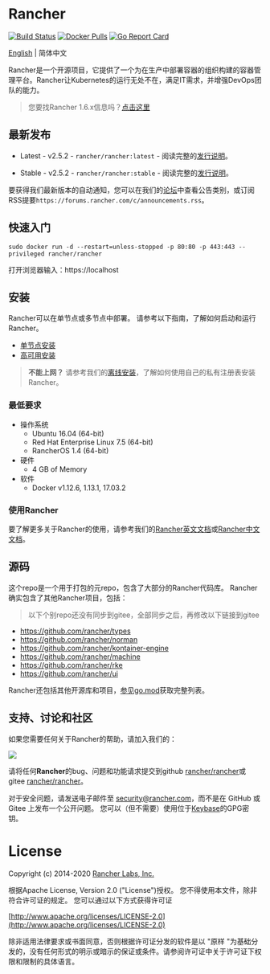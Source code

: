 # Rancher

[![Build Status](https://drone-publish.rancher.io/api/badges/rancher/rancher/status.svg?branch=master)](https://drone-publish.rancher.io/rancher/rancher)
[![Docker Pulls](https://img.shields.io/docker/pulls/rancher/rancher.svg)](https://store.docker.com/community/images/rancher/rancher)
[![Go Report Card](https://goreportcard.com/badge/github.com/rancher/rancher)](https://goreportcard.com/report/github.com/rancher/rancher)

[English](./README.md) | 简体中文

Rancher是一个开源项目，它提供了一个为在生产中部署容器的组织构建的容器管理平台。Rancher让Kubernetes的运行无处不在，满足IT需求，并增强DevOps团队的能力。

> 您要找Rancher 1.6.x信息吗？[点击这里](https://github.com/rancher/rancher/blob/master/README_1_6.md)

## 最新发布

* Latest - v2.5.2 - `rancher/rancher:latest` - 阅读完整的[发行说明](https://github.com/rancher/rancher/releases/tag/v2.5.2)。

* Stable - v2.5.2 - `rancher/rancher:stable` - 阅读完整的[发行说明](https://github.com/rancher/rancher/releases/tag/v2.5.2)。

要获得我们最新版本的自动通知，您可以在我们的[论坛](http://forums.rancher.com/c/announcements)中查看公告类别，或订阅RSS提要`https://forums.rancher.com/c/announcements.rss`。


## 快速入门

    sudo docker run -d --restart=unless-stopped -p 80:80 -p 443:443 --privileged rancher/rancher

打开浏览器输入：https://localhost

## 安装
Rancher可以在单节点或多节点中部署。 请参考以下指南，了解如何启动和运行Rancher。

* [单节点安装](https://docs.rancher.cn/docs/rancher2/installation/other-installation-methods/single-node-docker/_index/)
* [高可用安装](https://docs.rancher.cn/docs/rancher2/installation/k8s-install/_index/)

> **不能上网？** 请参考我们的[离线安装](https://docs.rancher.cn/docs/rancher2/installation/other-installation-methods/air-gap/_index/)，了解如何使用自己的私有注册表安装Rancher。


### 最低要求

* 操作系统
  * Ubuntu 16.04 (64-bit)
  * Red Hat Enterprise Linux 7.5 (64-bit)
  * RancherOS 1.4 (64-bit)
* 硬件
  * 4 GB of Memory
* 软件
  * Docker v1.12.6, 1.13.1, 17.03.2

### 使用Rancher

要了解更多关于Rancher的使用，请参考我们的[Rancher英文文档](https://rancher.com/docs/rancher/v2.x/en/)或[Rancher中文文档](https://docs.rancher.cn/rancher2/)。

## 源码

这个repo是一个用于打包的元repo，包含了大部分的Rancher代码库。 Rancher确实包含了其他Rancher项目，包括：
> 以下个别repo还没有同步到gitee，全部同步之后，再修改以下链接到gitee

* https://github.com/rancher/types
* https://github.com/rancher/norman
* https://github.com/rancher/kontainer-engine
* https://github.com/rancher/machine
* https://github.com/rancher/rke
* https://github.com/rancher/ui

Rancher还包括其他开源库和项目，[参见go.mod](https://gitee.com/rancher/rancher/blob/master/go.mod)获取完整列表。


## 支持、讨论和社区
如果您需要任何关于Rancher的帮助，请加入我们的：

![](https://tva1.sinaimg.cn/large/0081Kckwgy1gjz8ej3tapj30m808cab4.jpg)


请将任何**Rancher**的bug、问题和功能请求提交到github [rancher/rancher](//github.com/rancher/rancher/issues)或gitee [rancher/rancher](//gitee.com/rancher/rancher/issues)。


对于安全问题，请发送电子邮件至 security@rancher.com，而不是在 GitHub 或Gitee 上发布一个公开问题。 您可以（但不需要）使用位于[Keybase](https://keybase.io/rancher)的GPG密钥。

# License

Copyright (c) 2014-2020 [Rancher Labs, Inc.](http://rancher.com)

根据Apache License, Version 2.0 ("License")授权。
您不得使用本文件，除非符合许可证的规定。
您可以通过以下方式获得许可证

[http://www.apache.org/licenses/LICENSE-2.0](http://www.apache.org/licenses/LICENSE-2.0)

除非适用法律要求或书面同意，否则根据许可证分发的软件是以 "原样 "为基础分发的，没有任何形式的明示或暗示的保证或条件。请参阅许可证中关于许可证下权限和限制的具体语言。
